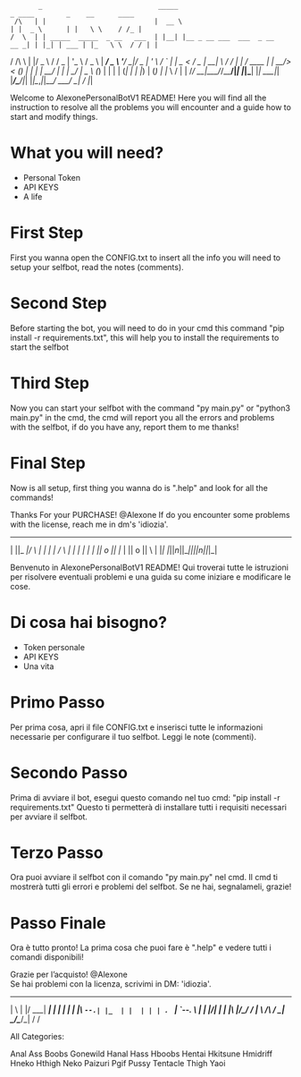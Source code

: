            _                             _____                                _ ____        _    __      ____ 
     /\   | |                           |  __ \                              | |  _ \      | |   \ \    / /_ |
    /  \  | | _____  _____  _ __   ___  | |__| |__ _ __ ___  ___  _ __   __ _| | |_| | ___ | |_   \ \  / / | |
   / /\ \ | |/ _ \ \/ / _ \| '_ \ / _ \ |  ___/ _ \ '__/ __|/ _ \| '_ \ / _` | |  _ < / _ \| __|   \ \/ /  | |
  / ____ \| |  __/>  < (_) | | | |  __/ | |  |  __/ |  \__ \ (_) | | | | (_| | | |_) | (_) | |_     \  /   | |
 /_/    \_\_|\___/_/\_\___/|_| |_|\___| |_|   \___|_|  |___/\___/|_| |_|\__,_|_|____/ \___/ \__|     \/    |_|
                                                                                                              

Welcome to AlexonePersonalBotV1 README!
Here you will find all the instruction to resolve all the problems you will encounter 
and a guide how to start and modify things.

# What you will need?

- Personal Token
- API KEYS
- A life

# First Step
First you wanna open the CONFIG.txt to insert all the info you will need to setup your selfbot,
read the notes (comments).

# Second Step
Before starting the bot, you will need to do in your cmd this command "pip install -r requirements.txt",
this will help you to install the requirements to start the selfbot

# Third Step
Now you can start your selfbot with the command "py main.py" or "python3 main.py" in the cmd, the cmd will report you all the errors
and problems with the selfbot, if do you have any, report them to me thanks!

# Final Step
Now is all setup, first thing you wanna do is ".help" and look for all the commands!

Thanks For your PURCHASE! @Alexone
If do you encounter some problems with the license, reach me in dm's 'idiozia'.

 _  ___  _   _    _   _   _  _ 
| ||_ _|/ \ | |  | | / \ | \| |
| | | || o || |_ | || o || \\ |
|_| |_||_n_||___||_||_n_||_|\_|
                               
Benvenuto in AlexonePersonalBotV1 README!
Qui troverai tutte le istruzioni per risolvere eventuali problemi
e una guida su come iniziare e modificare le cose.

# Di cosa hai bisogno?

- Token personale
- API KEYS
- Una vita

# Primo Passo
Per prima cosa, apri il file CONFIG.txt e inserisci tutte le informazioni necessarie per configurare il tuo selfbot.
Leggi le note (commenti).

# Secondo Passo
Prima di avviare il bot, esegui questo comando nel tuo cmd: "pip install -r requirements.txt"
Questo ti permetterà di installare tutti i requisiti necessari per avviare il selfbot.

# Terzo Passo
Ora puoi avviare il selfbot con il comando "py main.py" nel cmd. Il cmd ti mostrerà tutti gli errori
e problemi del selfbot. Se ne hai, segnalameli, grazie!

# Passo Finale
Ora è tutto pronto! La prima cosa che puoi fare è ".help" e vedere tutti i comandi disponibili!

Grazie per l’acquisto! @Alexone  
Se hai problemi con la licenza, scrivimi in DM: 'idiozia'.

 _   _  ___________ _    _ 
| \ | |/  ___|  ___| |  | |
|  \| |\ `--.| |_  | |  | |
| . ` | `--. \  _| | |/\| |
| |\  |/\__/ / |   \  /\  /
\_| \_/\____/\_|    \/  \/ 
                           
All Categories:

Anal 
Ass 
Boobs 
Gonewild 
Hanal 
Hass 
Hboobs 
Hentai 
Hkitsune 
Hmidriff 
Hneko 
Hthigh 
Neko 
Paizuri 
Pgif 
Pussy 
Tentacle 
Thigh 
Yaoi
